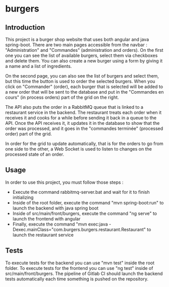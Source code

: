 # burgers



## Introduction
This project is a burger shop website that uses both angular and java spring-boot.
There are two main pages accessible from the navbar : "Administration" and "Commandes" (administration and orders).
On the first one you can see the list of available burgers, select them via checkboxes and delete them. You can also
create a new burger using a form by giving it a name and a list of ingredients.

On the second page, you can also see the list of burgers and select them, but this time the button is used to order the
selected burgers. When you click on "Commander" (order), each burger that is selected will be added to a new order that
will be sent to the database and put in the "Commandes en cours" (in process orders) part of the grid on the right.

The API also puts the order in a RabbitMQ queue that is linked to a restaurant service in the backend. The restaurant
treats each order when it receives it and cooks for a while before sending it back in a queue to the API. Once the API
receives it, it updates it in the database to show that the order was processed, and it goes in the "commandes terminée"
(processed order) part of the grid. 

In order for the grid to update automatically, that is for the orders to go from one
side to the other, a Web Socket is used to listen to changes on the processed state of an order.

## Usage
In order to use this project, you must follow those steps :
- Execute the command rabbitmq-server.bat and wait for it to finish initializing
- Inside of the root folder, execute the command "mvn spring-boot:run" to launch the backend with java spring boot
- Inside of src/main/front/burgers, execute the command "ng serve" to launch the frontend with angular
- Finally, execute the command "mvn exec:java -Dexec.mainClass="com.burgers.burgers.restaurant.Restaurant" to launch
the restaurant service

## Tests
To execute tests for the backend you can use "mvn test" inside the root folder.
To execute tests for the frontend you can use "ng test" inside of src/main/front/burgers.
The pipeline of Gitlab CI should launch the backend tests automatically each time something is pushed on the repository.